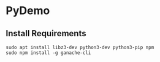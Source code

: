 # PyDemo

## Install Requirements
```
sudo apt install libz3-dev python3-dev python3-pip npm
sudo npm install -g ganache-cli
```
##

